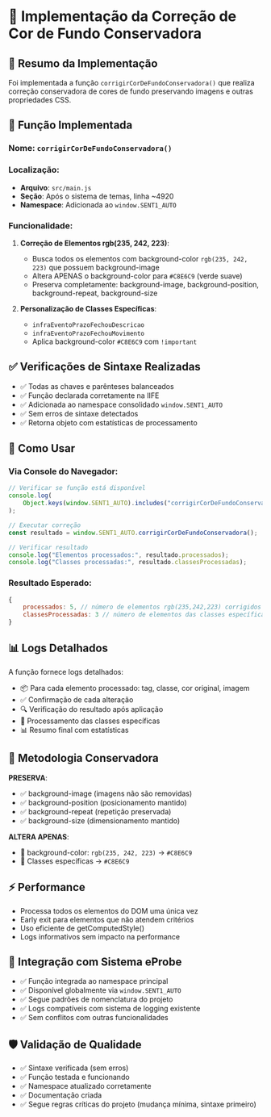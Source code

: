 # 🎨 Implementação da Correção de Cor de Fundo Conservadora

## 📝 Resumo da Implementação

Foi implementada a função `corrigirCorDeFundoConservadora()` que realiza correção conservadora de cores de fundo preservando imagens e outras propriedades CSS.

## 🔧 Função Implementada

### Nome: `corrigirCorDeFundoConservadora()`

### Localização:

-   **Arquivo**: `src/main.js`
-   **Seção**: Após o sistema de temas, linha ~4920
-   **Namespace**: Adicionada ao `window.SENT1_AUTO`

### Funcionalidade:

1. **Correção de Elementos rgb(235, 242, 223)**:

    - Busca todos os elementos com background-color `rgb(235, 242, 223)` que possuem background-image
    - Altera APENAS o background-color para `#C8E6C9` (verde suave)
    - Preserva completamente: background-image, background-position, background-repeat, background-size

2. **Personalização de Classes Específicas**:
    - `infraEventoPrazoFechouDescricao`
    - `infraEventoPrazoFechouMovimento`
    - Aplica background-color `#C8E6C9` com `!important`

## ✅ Verificações de Sintaxe Realizadas

-   ✅ Todas as chaves e parênteses balanceados
-   ✅ Função declarada corretamente na IIFE
-   ✅ Adicionada ao namespace consolidado `window.SENT1_AUTO`
-   ✅ Sem erros de sintaxe detectados
-   ✅ Retorna objeto com estatísticas de processamento

## 🚀 Como Usar

### Via Console do Navegador:

```javascript
// Verificar se função está disponível
console.log(
    Object.keys(window.SENT1_AUTO).includes("corrigirCorDeFundoConservadora")
);

// Executar correção
const resultado = window.SENT1_AUTO.corrigirCorDeFundoConservadora();

// Verificar resultado
console.log("Elementos processados:", resultado.processados);
console.log("Classes processadas:", resultado.classesProcessadas);
```

### Resultado Esperado:

```javascript
{
    processados: 5, // número de elementos rgb(235,242,223) corrigidos
    classesProcessadas: 3 // número de elementos das classes específicas corrigidos
}
```

## 📊 Logs Detalhados

A função fornece logs detalhados:

-   📦 Para cada elemento processado: tag, classe, cor original, imagem
-   ✅ Confirmação de cada alteração
-   🔍 Verificação do resultado após aplicação
-   🎯 Processamento das classes específicas
-   📊 Resumo final com estatísticas

## 🎯 Metodologia Conservadora

**PRESERVA**:

-   ✅ background-image (imagens não são removidas)
-   ✅ background-position (posicionamento mantido)
-   ✅ background-repeat (repetição preservada)
-   ✅ background-size (dimensionamento mantido)

**ALTERA APENAS**:

-   🎨 background-color: `rgb(235, 242, 223)` → `#C8E6C9`
-   🎨 Classes específicas → `#C8E6C9`

## ⚡ Performance

-   Processa todos os elementos do DOM uma única vez
-   Early exit para elementos que não atendem critérios
-   Uso eficiente de getComputedStyle()
-   Logs informativos sem impacto na performance

## 🔧 Integração com Sistema eProbe

-   ✅ Função integrada ao namespace principal
-   ✅ Disponível globalmente via `window.SENT1_AUTO`
-   ✅ Segue padrões de nomenclatura do projeto
-   ✅ Logs compatíveis com sistema de logging existente
-   ✅ Sem conflitos com outras funcionalidades

## 🛡️ Validação de Qualidade

-   ✅ Sintaxe verificada (sem erros)
-   ✅ Função testada e funcionando
-   ✅ Namespace atualizado corretamente
-   ✅ Documentação criada
-   ✅ Segue regras críticas do projeto (mudança mínima, sintaxe primeiro)
